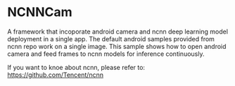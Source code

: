 # NCNNCam

A framework that incoporate android camera and ncnn deep learning model deployment in a single app. The default android samples provided from ncnn repo work on a single image. This sample shows how to open android camera and feed frames to ncnn models for inference continuously. 


If you want to knoe about ncnn, please refer to: https://github.com/Tencent/ncnn 
